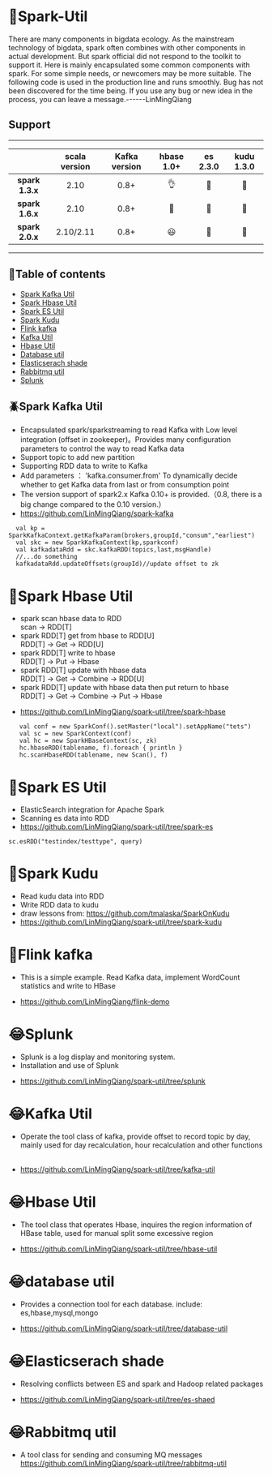 # :tada:Spark-Util 
There are many components in bigdata ecology. As the mainstream technology of bigdata, spark often combines with other components in actual development. But spark official did not respond to the toolkit to support it.
Here is mainly encapsulated some common components with spark. For some simple needs, or newcomers may be more suitable. The following code is used in the production line and runs smoothly. Bug has not been discovered for the time being. If you use any bug or new idea in the process, you can leave a message.------LinMingQiang  <br>
## Support
---
|                    | scala version      |Kafka version       | hbase 1.0+         | es   2.3.0         |kudu  1.3.0         |
|:------------------:|:------------------:|:------------------:|:------------------:|:------------------:|:------------------:|
| **spark 1.3.x**    | 2.10               | 0.8+               | :ok_hand: | :star2: | :eggplant: |
| **spark 1.6.x**    | 2.10               | 0.8+               | :baby_chick: | :santa: | :corn: |
| **spark 2.0.x**    | 2.10/2.11          | 0.8+               | :smiley: | :cherries: | :peach: |
---

## :jack_o_lantern:Table of contents
- [Spark Kafka Util](#Spark-Kafka-Util)
- [Spark Hbase Util](#Spark-Hbase-Util)
- [Spark ES Util](#Spark-ES-Util)
- [Spark Kudu](#Spark-Kudu)
- [Flink kafka](#Flink-kafka)
- [Kafka Util](#Kafka-Util)
- [Hbase Util](#Hbase-Util)
- [Database util](#database-util)
- [Elasticserach shade](#Elasticserach-shade)
- [Rabbitmq util](#Rabbitmq-util)
- [Splunk](#Splunk)


<a name="Spark-Kafka-Util"></a>
 ## :beetle:Spark Kafka Util <br>
 - Encapsulated spark/sparkstreaming to read Kafka with Low level integration (offset in zookeeper)。Provides many configuration parameters to control the way to read Kafka data
 - Support topic to add new partition
 - Supporting RDD data to write to Kafka
 - Add parameters ： 'kafka.consumer.from' To dynamically decide whether to get Kafka data from last or from consumption point
 - The version support of spark2.x Kafka 0.10+ is provided.（0.8, there is a big change compared to the 0.10 version.）
 - https://github.com/LinMingQiang/spark-kafka
 ```
   val kp = SparkKafkaContext.getKafkaParam(brokers,groupId,"consum","earliest") 
   val skc = new SparkKafkaContext(kp,sparkconf) 
   val kafkadataRdd = skc.kafkaRDD(topics,last,msgHandle)
   //...do something 
   kafkadataRdd.updateOffsets(groupId)//update offset to zk
 ```

<a name="Spark-Hbase-Util"></a>
 # :ghost:Spark Hbase Util <br>
 * spark scan hbase data to RDD <br>
  scan -> RDD[T]
 * spark RDD[T] get from hbase to RDD[U] <br>
  RDD[T] -> Get -> RDD[U]
 * spark RDD[T] write to hbase <br>
  RDD[T] -> Put -> Hbase
 * spark RDD[T] update with hbase data  <br>
  RDD[T] -> Get -> Combine -> RDD[U] <br>
 * spark RDD[T] update with hbase data then put return to hbase <br>
  RDD[T] -> Get -> Combine -> Put -> Hbase
 - https://github.com/LinMingQiang/spark-util/tree/spark-hbase
 ```
    val conf = new SparkConf().setMaster("local").setAppName("tets")
    val sc = new SparkContext(conf)
    val hc = new SparkHBaseContext(sc, zk)
    hc.hbaseRDD(tablename, f).foreach { println }
    hc.scanHbaseRDD(tablename, new Scan(), f)
```
 
<a name="Spark-ES-Util"></a>
# :santa:Spark ES Util  <br>
- ElasticSearch integration for Apache Spark  <br>
- Scanning es data into RDD <br>
- https://github.com/LinMingQiang/spark-util/tree/spark-es
```
sc.esRDD("testindex/testtype", query)

```

<a name="Spark-Kudu"></a>
# :confetti_ball:Spark Kudu  <br>
- Read kudu data into RDD <br>
- Write RDD data to kudu <br>
- draw lessons from: https://github.com/tmalaska/SparkOnKudu
- https://github.com/LinMingQiang/spark-util/tree/spark-kudu

<a name="Flink-kafka"></a>
# :lollipop:Flink kafka
* This is a simple example. Read Kafka data, implement WordCount statistics and write to HBase <br>
- https://github.com/LinMingQiang/flink-demo

<a name="Splunk"></a>
# :joy:Splunk  <br>
* Splunk is a log display and monitoring system.
* Installation and use of Splunk <br>
- https://github.com/LinMingQiang/spark-util/tree/splunk

<a name="Kafka-Util"></a>
# :joy:Kafka Util
* Operate the tool class of kafka, provide offset to record topic by day, mainly used for day recalculation, hour recalculation and other functions  <br>
- https://github.com/LinMingQiang/spark-util/tree/kafka-util

<a name="Hbase-Util"></a>
# :joy:Hbase Util
* The tool class that operates Hbase, inquires the region information of HBase table, used for manual split some excessive region  <br>
- https://github.com/LinMingQiang/spark-util/tree/hbase-util

<a name="Database-util"></a>
# :joy:database util
* Provides a connection tool for each database. include: es,hbase,mysql,mongo  <br>
- https://github.com/LinMingQiang/spark-util/tree/database-util

<a name="Elasticserach-shade"></a>
# :joy:Elasticserach shade
* Resolving conflicts between ES and spark and Hadoop related packages <br>
- https://github.com/LinMingQiang/spark-util/tree/es-shaed

<a name="Rabbitmq-util"></a>
# :joy:Rabbitmq util
* A tool class for sending and consuming MQ messages  <br>
https://github.com/LinMingQiang/spark-util/tree/rabbitmq-util

